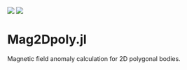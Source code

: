 [![](https://img.shields.io/badge/docs-stable-blue.svg)](https://inverseproblem.github.io/Mag2Dpoly.jl/stable)
[![](https://img.shields.io/badge/docs-dev-blue.svg)](https://inverseproblem.github.io/Mag2Dpoly.jl/dev)

# Mag2Dpoly.jl
Magnetic field anomaly calculation for 2D polygonal bodies.

